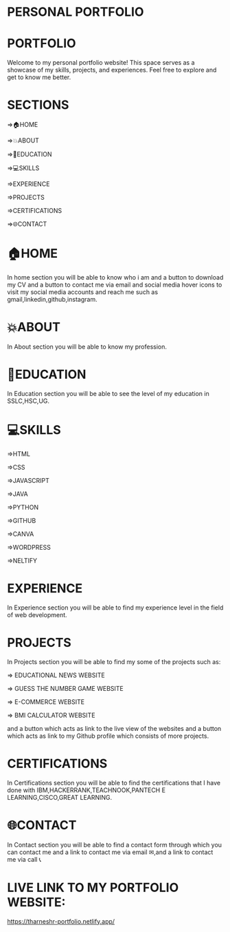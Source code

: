 # PERSONAL PORTFOLIO

# PORTFOLIO 
Welcome to my personal portfolio website! This space serves as a showcase of my skills, projects, and experiences. Feel free to explore and get to know me better.

# SECTIONS
=>🏠HOME

=>💥ABOUT

=>📙EDUCATION

=>💻SKILLS

=>EXPERIENCE

=>PROJECTS

=>CERTIFICATIONS 

=>🌐CONTACT

# 🏠HOME
In home section you will be able to know who i am and a button to download my CV and  a button to contact me via email and social media hover icons to visit my social media accounts and reach me such as gmail,linkedin,github,instagram.

# 💥ABOUT 
In About section you will be able to know my profession.

# 📙EDUCATION 
In Education  section you will be able to see the level of my education in SSLC,HSC,UG.

# 💻SKILLS
=>HTML

=>CSS

=>JAVASCRIPT

=>JAVA

=>PYTHON

=>GITHUB

=>CANVA

=>WORDPRESS

=>NELTIFY

# EXPERIENCE
In Experience section you will be able to find my experience level in the field of web development.

# PROJECTS
In Projects section you will be able to find my some of the projects such as:

=> EDUCATIONAL NEWS WEBSITE

=> GUESS THE NUMBER GAME WEBSITE

=> E-COMMERCE WEBSITE

=> BMI CALCULATOR WEBSITE

and a button which acts as link to the live view of the websites and a button which acts as link to my Github profile which consists of more projects.

# CERTIFICATIONS 
In Certifications section you will be able to find the certifications that I have done with IBM,HACKERRANK,TEACHNOOK,PANTECH E LEARNING,CISCO,GREAT LEARNING.

# 🌐CONTACT
In Contact section you will be able to find a contact form through which you can contact me and a link to contact me via email ✉,and a link to contact me via call 📞

# LIVE LINK TO MY PORTFOLIO WEBSITE:
https://tharneshr-portfolio.netlify.app/
